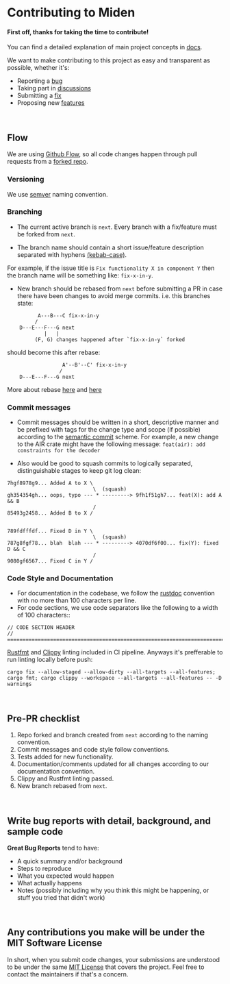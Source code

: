 # Contributing to Miden

#### First off, thanks for taking the time to contribute!

You can find a detailed explanation of main project concepts in [docs](https://maticnetwork.github.io/miden/).

We want to make contributing to this project as easy and transparent as possible, whether it's:

- Reporting a [bug](https://github.com/maticnetwork/miden/issues/new)
- Taking part in [discussions](https://github.com/maticnetwork/miden/discussions)
- Submitting a [fix](https://github.com/maticnetwork/miden/pulls)
- Proposing new [features](https://github.com/maticnetwork/miden/issues/new)

&nbsp;

## Flow
We are using [Github Flow](https://docs.github.com/en/get-started/quickstart/github-flow), so all code changes happen through pull requests from a [forked repo](https://docs.github.com/en/get-started/quickstart/fork-a-repo).

### Versioning
We use [semver](https://semver.org/) naming convention.

### Branching
- The current active branch is `next`. Every branch with a fix/feature must be forked from `next`.

- The branch name should contain a short issue/feature description separated with hyphens [(kebab-case)](https://en.wikipedia.org/wiki/Letter_case#Kebab_case).

For example, if the issue title is `Fix functionality X in component Y` then the branch name will be something like: `fix-x-in-y`.

- New branch should be rebased from `next` before submitting a PR in case there have been changes to avoid merge commits.
i.e. this branches state:
```
          A---B---C fix-x-in-y
         /
    D---E---F---G next
            |   |
         (F, G) changes happened after `fix-x-in-y` forked
```
should become this after rebase:
```
                  A'--B'--C' fix-x-in-y
                 /
    D---E---F---G next
```
More about rebase [here](https://git-scm.com/docs/git-rebase) and [here](https://www.atlassian.com/git/tutorials/rewriting-history/git-rebase#:~:text=What%20is%20git%20rebase%3F,of%20a%20feature%20branching%20workflow.)


### Commit messages
- Commit messages should be written in a short, descriptive manner and be prefixed with tags for the change type and scope (if possible) according to the [semantic commit](https://gist.github.com/joshbuchea/6f47e86d2510bce28f8e7f42ae84c716) scheme.
For example, a new change to the AIR crate might have the following message: `feat(air): add constraints for the decoder`

- Also would be good to squash commits to logically separated, distinguishable stages to keep git log clean:
```
7hgf8978g9... Added A to X \
                            \  (squash)
gh354354gh... oops, typo --- * ---------> 9fh1f51gh7... feat(X): add A && B
                            /
85493g2458... Added B to X /


789fdfffdf... Fixed D in Y \
                            \  (squash)
787g8fgf78... blah  blah --- * ---------> 4070df6f00... fix(Y): fixed D && C
                            /
9080gf6567... Fixed C in Y /
```

### Code Style and Documentation
- For documentation in the codebase, we follow the [rustdoc](https://doc.rust-lang.org/rust-by-example/meta/doc.html) convention with no more than 100 characters per line.
- For code sections, we use code separators like the following to a width of 100 characters::
```
// CODE SECTION HEADER
// ================================================================================
```
[Rustfmt](https://github.com/rust-lang/rustfmt) and [Clippy](https://github.com/rust-lang/rust-clippy) linting included in CI pipeline. Anyways it's prefferable to run linting locally before push:
```
cargo fix --allow-staged --allow-dirty --all-targets --all-features; cargo fmt; cargo clippy --workspace --all-targets --all-features -- -D warnings
```

&nbsp;

## Pre-PR checklist
1. Repo forked and branch created from `next` according to the naming convention.
2. Commit messages and code style follow conventions.
3. Tests added for new functionality.
4. Documentation/comments updated for all changes according to our documentation convention.
5. Clippy and Rustfmt linting passed.
6. New branch rebased from `next`.

&nbsp;

## Write bug reports with detail, background, and sample code

**Great Bug Reports** tend to have:

- A quick summary and/or background
- Steps to reproduce
- What you expected would happen
- What actually happens
- Notes (possibly including why you think this might be happening, or stuff you tried that didn't work)

&nbsp;

## Any contributions you make will be under the MIT Software License
In short, when you submit code changes, your submissions are understood to be under the same [MIT License](http://choosealicense.com/licenses/mit/) that covers the project. Feel free to contact the maintainers if that's a concern.